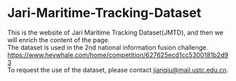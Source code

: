 # Jari-Maritime-Tracking-Dataset
This is the website of Jari Maritime Tracking Dataset(JMTD), and then we will enrich the content of the page.  
The dataset is used in the 2nd national information fusion challenge.  
https://www.heywhale.com/home/competition/627625ecd1cc5300181b2d93  
To request the use of the dataset, please contact jianqiu@mail.ustc.edu.cn.
